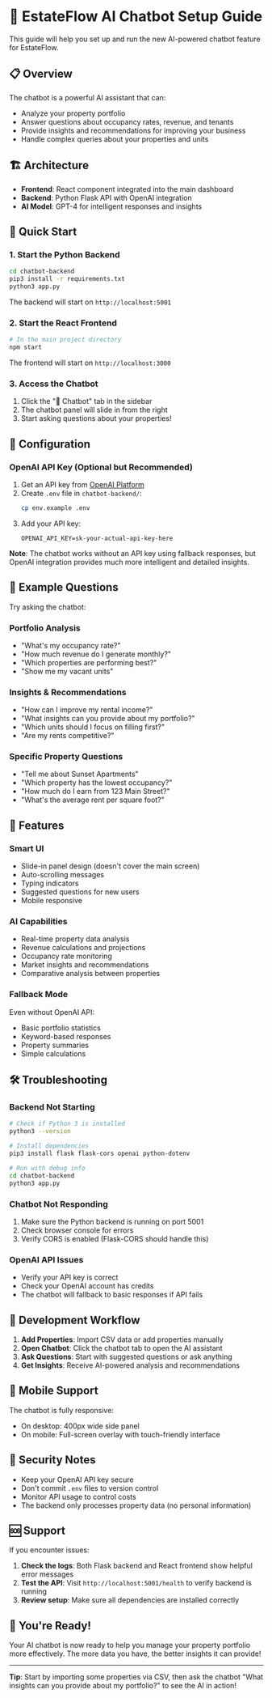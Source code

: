 # 🤖 EstateFlow AI Chatbot Setup Guide

This guide will help you set up and run the new AI-powered chatbot feature for EstateFlow.

## 📋 Overview

The chatbot is a powerful AI assistant that can:
- Analyze your property portfolio
- Answer questions about occupancy rates, revenue, and tenants
- Provide insights and recommendations for improving your business
- Handle complex queries about your properties and units

## 🏗️ Architecture

- **Frontend**: React component integrated into the main dashboard
- **Backend**: Python Flask API with OpenAI integration
- **AI Model**: GPT-4 for intelligent responses and insights

## 🚀 Quick Start

### 1. Start the Python Backend

```bash
cd chatbot-backend
pip3 install -r requirements.txt
python3 app.py
```

The backend will start on `http://localhost:5001`

### 2. Start the React Frontend

```bash
# In the main project directory
npm start
```

The frontend will start on `http://localhost:3000`

### 3. Access the Chatbot

1. Click the "🤖 Chatbot" tab in the sidebar
2. The chatbot panel will slide in from the right
3. Start asking questions about your properties!

## 🔧 Configuration

### OpenAI API Key (Optional but Recommended)

1. Get an API key from [OpenAI Platform](https://platform.openai.com/api-keys)
2. Create `.env` file in `chatbot-backend/`:
   ```bash
   cp env.example .env
   ```
3. Add your API key:
   ```
   OPENAI_API_KEY=sk-your-actual-api-key-here
   ```

**Note**: The chatbot works without an API key using fallback responses, but OpenAI integration provides much more intelligent and detailed insights.

## 💬 Example Questions

Try asking the chatbot:

### Portfolio Analysis
- "What's my occupancy rate?"
- "How much revenue do I generate monthly?"
- "Which properties are performing best?"
- "Show me my vacant units"

### Insights & Recommendations
- "How can I improve my rental income?"
- "What insights can you provide about my portfolio?"
- "Which units should I focus on filling first?"
- "Are my rents competitive?"

### Specific Property Questions
- "Tell me about Sunset Apartments"
- "Which property has the lowest occupancy?"
- "How much do I earn from 123 Main Street?"
- "What's the average rent per square foot?"

## 🎯 Features

### Smart UI
- Slide-in panel design (doesn't cover the main screen)
- Auto-scrolling messages
- Typing indicators
- Suggested questions for new users
- Mobile responsive

### AI Capabilities
- Real-time property data analysis
- Revenue calculations and projections
- Occupancy rate monitoring
- Market insights and recommendations
- Comparative analysis between properties

### Fallback Mode
Even without OpenAI API:
- Basic portfolio statistics
- Keyword-based responses
- Property summaries
- Simple calculations

## 🛠️ Troubleshooting

### Backend Not Starting
```bash
# Check if Python 3 is installed
python3 --version

# Install dependencies
pip3 install flask flask-cors openai python-dotenv

# Run with debug info
cd chatbot-backend
python3 app.py
```

### Chatbot Not Responding
1. Make sure the Python backend is running on port 5001
2. Check browser console for errors
3. Verify CORS is enabled (Flask-CORS should handle this)

### OpenAI API Issues
- Verify your API key is correct
- Check your OpenAI account has credits
- The chatbot will fallback to basic responses if API fails

## 🔄 Development Workflow

1. **Add Properties**: Import CSV data or add properties manually
2. **Open Chatbot**: Click the chatbot tab to open the AI assistant
3. **Ask Questions**: Start with suggested questions or ask anything
4. **Get Insights**: Receive AI-powered analysis and recommendations

## 📱 Mobile Support

The chatbot is fully responsive:
- On desktop: 400px wide side panel
- On mobile: Full-screen overlay with touch-friendly interface

## 🔐 Security Notes

- Keep your OpenAI API key secure
- Don't commit `.env` files to version control
- Monitor API usage to control costs
- The backend only processes property data (no personal information)

## 🆘 Support

If you encounter issues:

1. **Check the logs**: Both Flask backend and React frontend show helpful error messages
2. **Test the API**: Visit `http://localhost:5001/health` to verify backend is running
3. **Review setup**: Make sure all dependencies are installed correctly

## 🎉 You're Ready!

Your AI chatbot is now ready to help you manage your property portfolio more effectively. The more data you have, the better insights it can provide!

---

**Tip**: Start by importing some properties via CSV, then ask the chatbot "What insights can you provide about my portfolio?" to see the AI in action! 